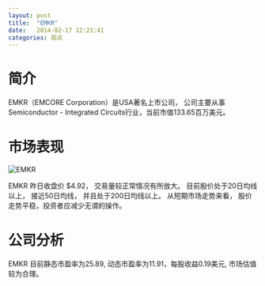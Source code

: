 ```yaml
---
layout: post
title:  "EMKR"
date:   2014-02-17 12:21:41
categories: 观点
---
```


# 简介
EMKR（EMCORE Corporation）是USA著名上市公司，
公司主要从事Semiconductor - Integrated Circuits行业，当前市值133.65百万美元。

# 市场表现

![EMKR](http://finviz.com/chart.ashx?t=EMKR&ty=c&ta=1&p=d&s=l)

EMKR 昨日收盘价 $4.92，
交易量较正常情况有所放大。
目前股价处于20日均线以上，
接近50日均线，
并且处于200日均线以上。
从短期市场走势来看，
股价走势平稳，投资者应减少无谓的操作。

# 公司分析
EMKR 目前静态市盈率为25.89, 动态市盈率为11.91，每股收益0.19美元,
市场估值较为合理。
